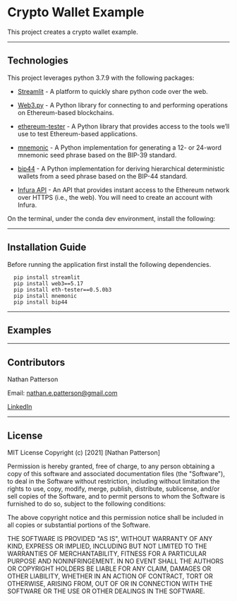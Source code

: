# Crypto Wallet Example

This project creates a crypto wallet example.

---

## Technologies

This project leverages python 3.7.9 with the following packages:

* [Streamlit](https://streamlit.io/) - A platform to quickly share python code over the web.

* [Web3.py](https://web3py.readthedocs.io/en/stable/) - A Python library for connecting to and performing operations on Ethereum-based blockchains.

* [ethereum-tester](https://pypi.org/project/ethereum-tester/0.1.0a4/) - A Python library that provides access to the tools we’ll use to test Ethereum-based applications.

* [mnemonic](https://pypi.org/project/mnemonic/) - A Python implementation for generating a 12- or 24-word mnemonic seed phrase based on the BIP-39 standard.

* [bip44](https://pypi.org/project/bip44/) - A Python implementation for deriving hierarchical deterministic wallets from a seed phrase based on the BIP-44 standard.

* [Infura API](https://infura.io/) - An API that provides instant access to the Ethereum network over HTTPS (i.e., the web). You will need to create an account with Infura.

On the terminal, under the conda dev environment, install the following:

---

## Installation Guide

Before running the application first install the following dependencies.

```
  pip install streamlit
  pip install web3==5.17
  pip install eth-tester==0.5.0b3
  pip install mnemonic
  pip install bip44
```

---

## Examples

---

## Contributors 

Nathan Patterson

Email: nathan.e.patterson@gmail.com

[LinkedIn](https://www.linkedin.com/in/natepatterson/)

---

## License

MIT License
Copyright (c) [2021] [Nathan Patterson]

Permission is hereby granted, free of charge, to any person obtaining a copy of this software and associated documentation files (the "Software"), to deal in the Software without restriction, including without limitation the rights to use, copy, modify, merge, publish, distribute, sublicense, and/or sell copies of the Software, and to permit persons to whom the Software is furnished to do so, subject to the following conditions:

The above copyright notice and this permission notice shall be included in all copies or substantial portions of the Software.

THE SOFTWARE IS PROVIDED "AS IS", WITHOUT WARRANTY OF ANY KIND, EXPRESS OR IMPLIED, INCLUDING BUT NOT LIMITED TO THE WARRANTIES OF MERCHANTABILITY, FITNESS FOR A PARTICULAR PURPOSE AND NONINFRINGEMENT. IN NO EVENT SHALL THE AUTHORS OR COPYRIGHT HOLDERS BE LIABLE FOR ANY CLAIM, DAMAGES OR OTHER LIABILITY, WHETHER IN AN ACTION OF CONTRACT, TORT OR OTHERWISE, ARISING FROM, OUT OF OR IN CONNECTION WITH THE SOFTWARE OR THE USE OR OTHER DEALINGS IN THE SOFTWARE.
